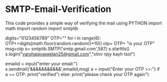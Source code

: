 # SMTP-Email-Verification
This code provides a simple way of verifying the mail using PYTHON
import math
import random
import smtplib

digits="0123456789"
OTP=""
for i in range(6):
    OTP+=digits[math.floor(random.random()*10)]
otp= OTP+ "is your OTP"
msg=otp
s= smtplib.SMTP('smtp.gmail.com',587)
s.starttls()
s.login("varshajayaseelan25@gmail.com","xtnv rpjy kayh tsol")

emailid = input("enter your email:")
s.sendmail('&&&&&&&&&&&',emailid,msg)
a = input("Enter your OTP >>:")
if a == OTP:
    print("verified")
else:
    print("please check your OTP again")

